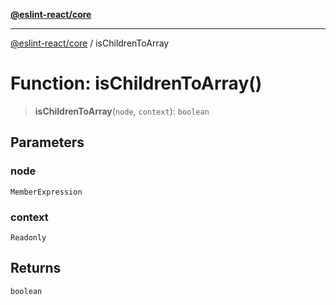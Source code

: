 [**@eslint-react/core**](../README.md)

***

[@eslint-react/core](../README.md) / isChildrenToArray

# Function: isChildrenToArray()

> **isChildrenToArray**(`node`, `context`): `boolean`

## Parameters

### node

`MemberExpression`

### context

`Readonly`

## Returns

`boolean`
